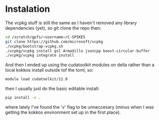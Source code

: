 # Instalation
The vcpkg stuff is still the same as I haven't removed any library dependencies (yet), so git clone the repo then:
```bash
cd /scratch/gpfs/<username>/C-SPIKES
git clone https://github.com/microsoft/vcpkg
./vcpkg/bootstrap-vcpkg.sh
./vcpkg/vcpkg install gsl Armadillo jsoncpp boost-circular-buffer
./vcpkg/vcpkg integrate install
```
And then I ended up using the cudatoolkit modules on della rather than a local kokkos install outside tof the toml, so:
```bash
module load cudatoolkit/12.9
```
then I usually just do the basic editable install:
```bash
pip install -e .
```
where lately I've found the 'v' flag to be unneccesary (minus when I was getting the kokkos environment set up in the first place).
